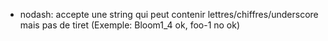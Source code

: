 - nodash: accepte une string qui peut contenir lettres/chiffres/underscore mais pas de tiret (Exemple: Bloom1_4 ok, foo-1 no ok)
